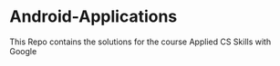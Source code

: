 # Android-Applications
This Repo contains the solutions for the course Applied CS Skills with Google
